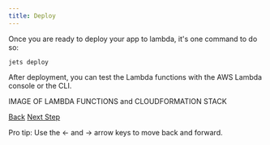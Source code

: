 ```yaml
---
title: Deploy
---
```


Once you are ready to deploy your app to lambda, it's one command to do so:

```
jets deploy
```

After deployment, you can test the Lambda functions with the AWS Lambda console or the CLI.

IMAGE OF LAMBDA FUNCTIONS and CLOUDFORMATION STACK

<a id="prev" class="btn btn-basic" href="{% link _docs/repl-console.md %}">Back</a>
<a id="next" class="btn btn-primary" href="{% link _docs/database-dynamodb.md %}">Next Step</a>
<p class="keyboard-tip">Pro tip: Use the <- and -> arrow keys to move back and forward.</p>

